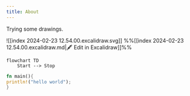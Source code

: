 ```yaml
---
title: About
---
```

Trying some drawings.

![[index 2024-02-23 12.54.00.excalidraw.svg]]
%%[[index 2024-02-23 12.54.00.excalidraw.md|🖋 Edit in Excalidraw]]%%


```mermaid
flowchart TD
    Start --> Stop
```

```rust
fn main(){
println!("hello world");
}
```